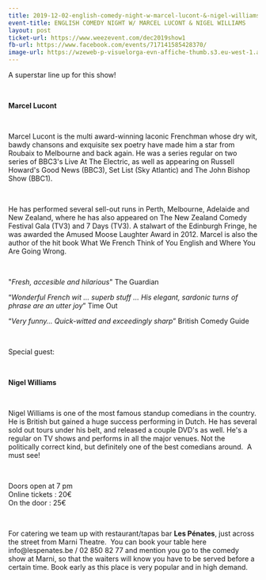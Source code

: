 ```yaml
---
title: 2019-12-02-english-comedy-night-w-marcel-lucont-&-nigel-williams
event-title: ENGLISH COMEDY NIGHT W/ MARCEL LUCONT & NIGEL WILLIAMS
layout: post
ticket-url: https://www.weezevent.com/dec2019show1
fb-url: https://www.facebook.com/events/717141585428370/
image-url: https://wzeweb-p-visuelorga-evn-affiche-thumb.s3.eu-west-1.amazonaws.com/affiche_537921.thumb53700.1571649192.jpg
---
```

<p>A superstar line up for this show!</p><p>&nbsp;</p><p><strong>Marcel Lucont</strong></p><p>&nbsp;</p><p>Marcel Lucont is the multi award-winning laconic Frenchman whose dry wit, bawdy chansons and exquisite sex poetry have made him a star from Roubaix to Melbourne and back again. He was a series regular on two series of BBC3's Live At The Electric, as well as appearing on Russell Howard's Good News (BBC3), Set List (Sky Atlantic)&nbsp;and The John Bishop Show (BBC1).</p><p>&nbsp;</p><p>He has performed several sell-out runs in Perth, Melbourne, Adelaide and New Zealand, where he has also appeared on The New Zealand Comedy Festival Gala (TV3) and 7 Days (TV3). A stalwart of the Edinburgh Fringe, he was awarded the Amused Moose Laughter Award in 2012. Marcel is also&nbsp;the author of the hit book What We French Think of You English and Where You Are Going Wrong.</p><p>&nbsp;</p><p>"<em>Fresh, accesible and hilarious</em>" The Guardian</p><p>“<em>Wonderful French wit … superb stuff … His elegant, sardonic turns of phrase are an utter joy</em>” Time Out</p><p>“<em>Very funny… Quick-witted and exceedingly sharp</em>” British Comedy Guide&nbsp;</p><p>&nbsp;</p><p>Special guest:</p><p>&nbsp;</p><p><strong>Nigel Williams</strong></p><p>&nbsp;</p><p>Nigel Williams is one of the most famous standup comedians in the country. He is British but gained a huge success performing in Dutch. He has several sold out tours under his belt, and released a couple DVD's as well. He's a regular on TV shows and performs in all the major venues. Not the politically correct kind, but definitely one of the best comedians around.&nbsp; A must see!</p><p>&nbsp;</p><p><span>Doors open at 7 pm<br>Online tickets : 20€<br>On the door : 25€</span></p><p>&nbsp;</p><p><span>For catering we team up with restaurant/tapas bar <strong>Les Pénates</strong>, just across the street from Marni Theatre.&nbsp; You can book your table here info@lespenates.be / 02 850 82 77 and mention you go to the comedy show at Marni, so that the waiters will know you have to be served before a certain time. Book early as this place is very popular and in high demand.</span></p>